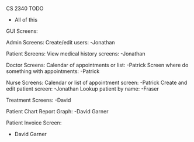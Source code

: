 CS 2340 TODO
- All of this

GUI Screens:

Admin Screens:
Create/edit users:
-Jonathan

Patient Screens:
View medical history screens:
-Jonathan

Doctor Screens:
Calendar of appointments or list:
-Patrick
Screen where do something with appointments:
-Patrick

Nurse Screens:
Calendar or list of appointment screen:
-Patrick
Create and edit patient screen:
-Jonathan
Lookup patient by name:
-Fraser


Treatment Screens:
-David

Patient Chart Report Graph:
-David Garner

Patient Invoice Screen:
- David Garner